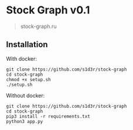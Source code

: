 # Stock Graph v0.1
> stock-graph.ru
## Installation
With docker:
```
git clone https://github.com/s1d3r/stock-graph
cd stock-graph
chmod +x setup.sh
./setup.sh
```
Without docker:
```
git clone https://github.com/s1d3r/stock-graph
cd stock-graph
pip3 install -r requirements.txt
python3 app.py
```
